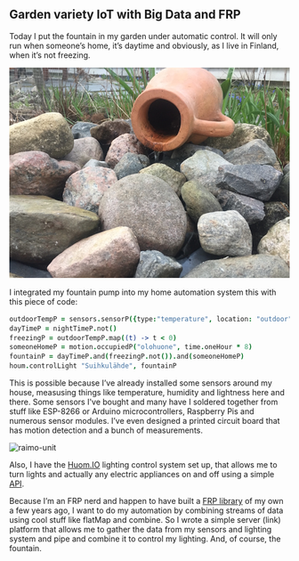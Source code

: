 ## Garden variety IoT with Big Data and FRP

Today I put the fountain in my garden under automatic control. It will only run when someone’s home, it’s daytime and obviously, as I live in Finland, when it’s not freezing.

![fountain](images/fountain.jpg)

I integrated my fountain pump into my home automation system this with this piece of code:

```coffeescript
outdoorTempP = sensors.sensorP({type:"temperature", location: "outdoor"})
dayTimeP = nightTimeP.not()
freezingP = outdoorTempP.map((t) -> t < 0)
someoneHomeP = motion.occupiedP("olohuone", time.oneHour * 8)
fountainP = dayTimeP.and(freezingP.not()).and(someoneHomeP)
houm.controlLight "Suihkulähde", fountainP
````

This is possible because I’ve already installed some sensors around my house, measusing things like temperature, 
humidity and lightness here and there. Some sensors I've bought and many have I soldered together from stuff like ESP-8266 or Arduino microcontrollers, Raspberry Pis and numerous sensor modules.
I’ve even designed a printed circuit board that has motion detection and a bunch of measurements. 

![raimo-unit](images/raimo-unit.jpg)


Also, I have the [Huom.IO](http://houm.io/en/) lighting control system set up, that allows me to turn 
lights and actually any electric appliances on and off using a simple [API](https://github.com/houmio/houmio-docs/blob/master/apidoc.md).

Because I’m an FRP nerd and happen to have built a [FRP library](https://github.com/baconjs/bacon.js/) of my own a few years ago,
I want to do my automation by combining streams of data using cool stuff like flatMap and combine. So I wrote a simple server (link) platform that allows me to gather the data from my sensors and lighting system and pipe and combine it to control my lighting. And, of course, the fountain.
